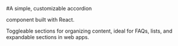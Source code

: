 #A simple, customizable accordion

component built with React.

Toggleable sections for organizing content, ideal for FAQs, lists, and expandable sections in web apps.
